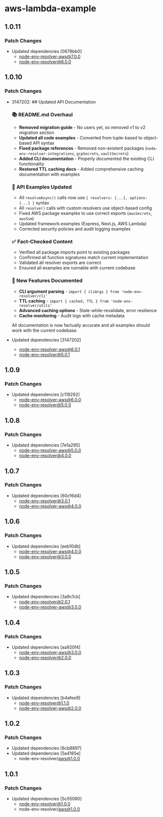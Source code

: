 # aws-lambda-example

## 1.0.11

### Patch Changes

- Updated dependencies [0678bb0]
  - node-env-resolver-aws@7.0.0
  - node-env-resolver@6.0.0

## 1.0.10

### Patch Changes

- 3147202: ## Updated API Documentation

  ### 📚 README.md Overhaul
  - **Removed migration guide** - No users yet, so removed v1 to v2 migration section
  - **Updated all code examples** - Converted from tuple-based to object-based API syntax
  - **Fixed package references** - Removed non-existent packages (`node-env-resolver-integrations`, `gcpSecrets`, `vaultSecrets`)
  - **Added CLI documentation** - Properly documented the existing CLI functionality
  - **Restored TTL caching docs** - Added comprehensive caching documentation with examples

  ### 🔧 API Examples Updated
  - All `resolveAsync()` calls now use `{ resolvers: [...], options: {...} }` syntax
  - All `resolve()` calls with custom resolvers use object-based config
  - Fixed AWS package examples to use correct exports (`awsSecrets`, `awsSsm`)
  - Updated framework examples (Express, Next.js, AWS Lambda)
  - Corrected security policies and audit logging examples

  ### ✅ Fact-Checked Content
  - Verified all package imports point to existing packages
  - Confirmed all function signatures match current implementation
  - Validated all resolver exports are correct
  - Ensured all examples are runnable with current codebase

  ### 🚀 New Features Documented
  - **CLI argument parsing** - `import { cliArgs } from 'node-env-resolver/cli'`
  - **TTL caching** - `import { cached, TTL } from 'node-env-resolver/utils'`
  - **Advanced caching options** - Stale-while-revalidate, error resilience
  - **Cache monitoring** - Audit logs with cache metadata

  All documentation is now factually accurate and all examples should work with the current codebase.

- Updated dependencies [3147202]
  - node-env-resolver-aws@6.0.1
  - node-env-resolver@5.0.1

## 1.0.9

### Patch Changes

- Updated dependencies [c119292]
  - node-env-resolver-aws@6.0.0
  - node-env-resolver@5.0.0

## 1.0.8

### Patch Changes

- Updated dependencies [7e1a295]
  - node-env-resolver-aws@5.0.0
  - node-env-resolver@4.0.0

## 1.0.7

### Patch Changes

- Updated dependencies [60cf6d4]
  - node-env-resolver@3.0.1
  - node-env-resolver-aws@4.0.0

## 1.0.6

### Patch Changes

- Updated dependencies [eeb10db]
  - node-env-resolver-aws@4.0.0
  - node-env-resolver@3.0.0

## 1.0.5

### Patch Changes

- Updated dependencies [3a9c1cb]
  - node-env-resolver@2.0.1
  - node-env-resolver-aws@3.0.0

## 1.0.4

### Patch Changes

- Updated dependencies [aa920f4]
  - node-env-resolver-aws@3.0.0
  - node-env-resolver@2.0.0

## 1.0.3

### Patch Changes

- Updated dependencies [b4afee9]
  - node-env-resolver@1.1.0
  - node-env-resolver-aws@2.0.0

## 1.0.2

### Patch Changes

- Updated dependencies [6cb8897]
- Updated dependencies [5a4165e]
  - node-env-resolver/aws@1.0.0

## 1.0.1

### Patch Changes

- Updated dependencies [5c05090]
  - node-env-resolver@1.0.0
  - node-env-resolver/aws@1.0.0
